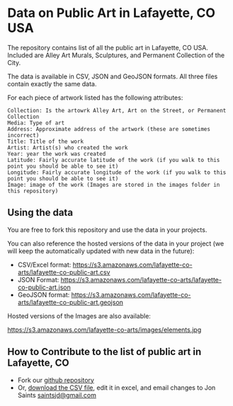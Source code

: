 Data on Public Art in Lafayette, CO USA
=================

The repository contains list of all the public art in Lafayette, CO USA. Included are Alley Art Murals, Sculptures, and Permanent Collection of the City. 

The data is available in CSV, JSON and GeoJSON formats. All three files contain exactly the same data.

For each piece of artwork listed has the following attributes:

```
Collection: Is the artowrk Alley Art, Art on the Street, or Permanent Collection
Media: Type of art
Address: Approximate address of the artwork (these are sometimes incorrect) 
Title: Title of the work
Artist: Artist(s) who created the work
Year: year the work was created
Latitude: Fairly accurate latitude of the work (if you walk to this point you should be able to see it)
Longitude: Fairly accurate longitude of the work (if you walk to this point you should be able to see it) 
Image: image of the work (Images are stored in the images folder in this repository)
```

Using the data
----

You are free to fork this repository and use the data in your projects. 

You can also reference the hosted versions of the data in your project (we will keep the automatically updated with new data in the future): 

*  CSV/Excel format: https://s3.amazonaws.com/lafayette-co-arts/lafayette-co-public-art.csv
*  JSON Format: https://s3.amazonaws.com/lafayette-co-arts/lafayette-co-public-art.json
*  GeoJSON format: https://s3.amazonaws.com/lafayette-co-arts/lafayette-co-public-art.geojson

Hosted versions of the Images are also available:

https://s3.amazonaws.com/lafayette-co-arts/images/elements.jpg

How to Contribute to the list of public art in Lafayette, CO
----

*  Fork our [github repository](https://github.com/saintsjd/lafayette-co-arts)
*  Or, [download the CSV file](https://s3.amazonaws.com/lafayette-co-arts/lafayette-co-public-art.csv), edit it in excel, and email changes to Jon Saints saintsjd@gmail.com